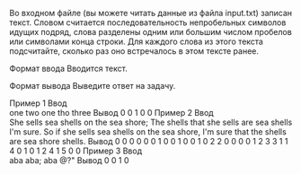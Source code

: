 Во входном файле (вы можете читать данные из файла input.txt) записан текст. Словом считается последовательность непробельных символов идущих подряд, слова разделены одним или большим числом пробелов или символами конца строки. Для каждого слова из этого текста подсчитайте, сколько раз оно встречалось в этом тексте ранее.

Формат ввода
Вводится текст.

Формат вывода
Выведите ответ на задачу.

Пример 1
Ввод	
one two one tho three
Вывод
0 0 1 0 0 
Пример 2
Ввод	
She sells sea shells on the sea shore;
The shells that she sells are sea shells I'm sure.
So if she sells sea shells on the sea shore,
I'm sure that the shells are sea shore shells.
Вывод
0 0 0 0 0 0 1 0 0 1 0 0 1 0 2 2 0 0 0 0 1 2 3 3 1 1 4 0 1 0 1 2 4 1 5 0 0 
Пример 3
Ввод	
aba aba; aba @?"
Вывод
0 0 1 0
